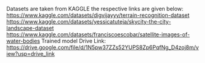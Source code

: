 Datasets are taken from KAGGLE the respective links are given below:
  https://www.kaggle.com/datasets/digvijayyy/terrain-recognition-dataset
  https://www.kaggle.com/datasets/yessicatuteja/skycity-the-city-landscape-dataset
  https://www.kaggle.com/datasets/franciscoescobar/satellite-images-of-water-bodies
Trained model Drive Link:
  https://drive.google.com/file/d/1N5pw37ZZs52YUPS8Zp6PqfNg_D4zoj8m/view?usp=drive_link
